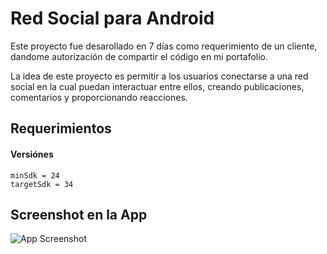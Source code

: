 
# Red Social para Android
Este proyecto fue desarollado en 7 días como requerimiento de un cliente, dandome autorización de compartir el código en mi portafolio. 

La idea de este proyecto es permitir a los usuarios conectarse a una red social en la cual puedan interactuar entre ellos, creando publicaciones, comentarios y proporcionando reacciones.
## Requerimientos

#### Versiónes

```http
minSdk = 24
targetSdk = 34
```

## Screenshot en la App

![App Screenshot](https://i.imgur.com/ZyLDzLa.jpg)

